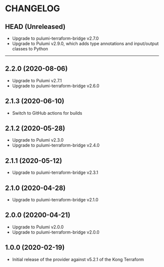CHANGELOG
=========

## HEAD (Unreleased)
* Upgrade to pulumi-terraform-bridge v2.7.0
* Upgrade to Pulumi v2.9.0, which adds type annotations and input/output classes to Python

---

## 2.2.0 (2020-08-06)
* Upgrade to Pulumi v2.7.1
* Upgrade to pulumi-terraform-bridge v2.6.0

## 2.1.3 (2020-06-10)
* Switch to GitHub actions for builds

## 2.1.2 (2020-05-28)
* Upgrade to Pulumi v2.3.0
* Upgrade to pulumi-terraform-bridge v2.4.0

## 2.1.1 (2020-05-12)
* Upgrade to pulumi-terraform-bridge v2.3.1

## 2.1.0 (2020-04-28)
* Upgrade to pulumi-terraform-bridge v2.1.0

## 2.0.0 (20200-04-21)
* Upgrade to Pulumi v2.0.0
* Upgrade to pulumi-terraform-bridge v2.0.0


## 1.0.0 (2020-02-19)
* Initial release of the provider against v5.2.1 of the Kong Terraform 
